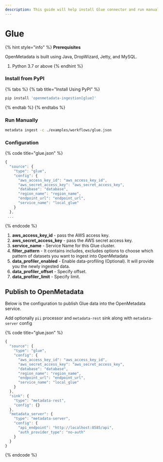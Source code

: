 ```yaml
---
description: This guide will help install Glue connector and run manually
---
```


# Glue

{% hint style="info" %}
**Prerequisites**

OpenMetadata is built using Java, DropWizard, Jetty, and MySQL.

1. Python 3.7 or above
{% endhint %}

### Install from PyPI

{% tabs %}
{% tab title="Install Using PyPI" %}
```bash
pip install 'openmetadata-ingestion[glue]'
```
{% endtab %}
{% endtabs %}

### Run Manually

```bash
metadata ingest -c ./examples/workflows/glue.json
```

### Configuration

{% code title="glue.json" %}
```javascript
{
  "source": {
    "type": "glue",
    "config": {
      "aws_access_key_id": "aws_access_key_id",
      "aws_secret_access_key": "aws_secret_access_key",
      "database": "database",
      "region_name": "region_name",
      "endpoint_url": "endpoint_url",
      "service_name": "local_glue"
    }
  },
 ...
```
{% endcode %}

1. **aws_access_key_id** - pass the AWS access key.
2. **aws_secret_access_key** - pass the AWS secret access key.
3. **service\_name** - Service Name for this Glue cluster.
4. **filter\_pattern** - It contains includes, excludes options to choose which pattern of datasets you want to ingest into OpenMetadata
5. **data\_profiler\_enabled** - Enable data-profiling (Optional). It will provide you the newly ingested data.
6. **data\_profiler\_offset** - Specify offset.
7. **data\_profiler\_limit** - Specify limit.

## Publish to OpenMetadata

Below is the configuration to publish Glue data into the OpenMetadata service.

Add optionally `pii` processor and `metadata-rest` sink along with `metadata-server` config

{% code title="glue.json" %}
```javascript
{
  "source": {
    "type": "glue",
    "config": {
      "aws_access_key_id": "aws_access_key_id",
      "aws_secret_access_key": "aws_secret_access_key",
      "database": "database",
      "region_name": "region_name",
      "endpoint_url": "endpoint_url",
      "service_name": "local_glue"
    }
  },
  "sink": {
    "type": "metadata-rest",
    "config": {}
  },
  "metadata_server": {
    "type": "metadata-server",
    "config": {
      "api_endpoint": "http://localhost:8585/api",
      "auth_provider_type": "no-auth"
    }
  }
}
```
{% endcode %}
